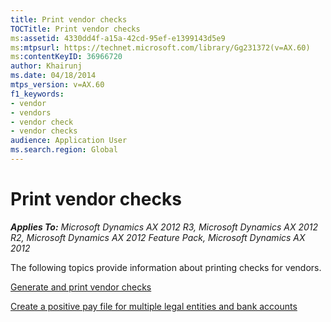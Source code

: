 ```yaml
---
title: Print vendor checks
TOCTitle: Print vendor checks
ms:assetid: 4330dd4f-a15a-42cd-95ef-e1399143d5e9
ms:mtpsurl: https://technet.microsoft.com/library/Gg231372(v=AX.60)
ms:contentKeyID: 36966720
author: Khairunj
ms.date: 04/18/2014
mtps_version: v=AX.60
f1_keywords:
- vendor
- vendors
- vendor check
- vendor checks
audience: Application User
ms.search.region: Global
---
```


# Print vendor checks 


_**Applies To:** Microsoft Dynamics AX 2012 R3, Microsoft Dynamics AX 2012 R2, Microsoft Dynamics AX 2012 Feature Pack, Microsoft Dynamics AX 2012_

The following topics provide information about printing checks for vendors.

[Generate and print vendor checks](generate-and-print-vendor-checks.md)

[Create a positive pay file for multiple legal entities and bank accounts](create-a-positive-pay-file-for-multiple-legal-entities-and-bank-accounts.md)

  


